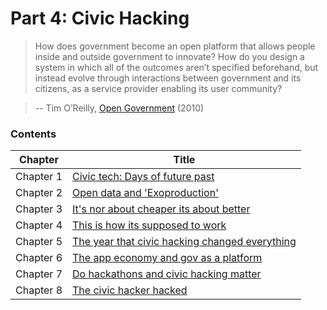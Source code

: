 # Part 4: Civic Hacking

> How does government become an open platform that allows people inside and outside government to innovate? How do you design a system in which all of the outcomes aren’t specified beforehand, but instead evolve through interactions between government and its citizens, as a service provider enabling its user community?

> -- Tim O’Reilly, [Open Government](http://chimera.labs.oreilly.com/books/1234000000774/ch02.html) (2010)

### Contents

| Chapter  | Title  |
|---|---|
| Chapter 1 | [Civic tech: Days of future past](#) |
| Chapter 2 | [Open data and 'Exoproduction'](#) |
| Chapter 3 | [It's nor about cheaper its about better](#) |
| Chapter 4 | [This is how its supposed to work](#) |
| Chapter 5 | [The year that civic hacking changed everything](#) |
| Chapter 6 | [The app economy and gov as a platform](#) |
| Chapter 7 | [Do hackathons and civic hacking matter](#) |
| Chapter 8 | [The civic hacker hacked](#) |